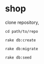 # shop
clone repository,
```
cd path/to/repo
```
```
rake db:create
```
```
rake db:migrate
```
```
rake db:seed
```

